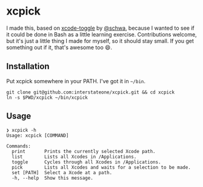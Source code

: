 # xcpick

I made this, based on [xcode-toggle](https://github.com/schwa/xcode-toggle) by [@schwa](https://twitter.com/schwa), because I wanted to see if it could be done in Bash as a little learning exercise. Contributions welcome, but it's just a little thing I made for myself, so it should stay small. If you get something out if it, that's awesome too :smile:.

## Installation

Put xcpick somewhere in your PATH. I've got it in `~/bin`.

```
git clone git@github.com:interstateone/xcpick.git && cd xcpick
ln -s $PWD/xcpick ~/bin/xcpick
```

## Usage

```
❯ xcpick -h
Usage: xcpick [COMMAND]

Commands:
  print       Prints the currently selected Xcode path.
  list        Lists all Xcodes in /Applications.
  toggle      Cycles through all Xcodes in /Applications.
  pick        Lists all Xcodes and waits for a selection to be made.
  set [PATH]  Select a Xcode at a path.
  -h, --help  Show this message.
```

